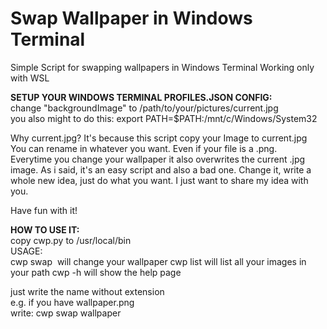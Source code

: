 # Swap Wallpaper in Windows Terminal 
Simple Script for swapping wallpapers in Windows Terminal
Working only with WSL

**SETUP YOUR WINDOWS TERMINAL PROFILES.JSON CONFIG:**  
change "backgroundImage" to /path/to/your/pictures/current.jpg  
you also might to do this:   export PATH=$PATH:/mnt/c/Windows/System32
   
Why current.jpg? It's because this script copy your Image to current.jpg  
You can rename in whatever you want.
Even if your file is a .png.   
Everytime you change your wallpaper it also overwrites the current .jpg image.
As i said, it's an easy script and also a bad one.
Change it, write a whole new idea, just do what you want.
I just want to share my idea with you. 

Have fun with it!
  
**HOW TO USE IT:**  
  copy cwp.py to /usr/local/bin  
  USAGE:  
  cwp swap <img> will change your wallpaper
  cwp list will list all your images in your path
  cwp -h will show the help page
  
  just write the name without extension  
  e.g. if you have wallpaper.png  
  write: cwp swap wallpaper

  
